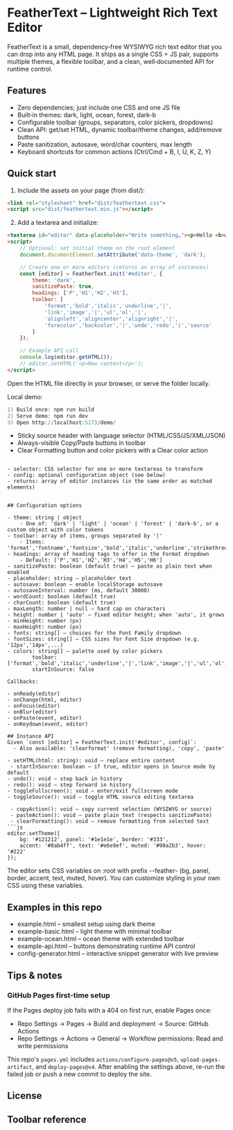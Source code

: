 FeatherText – Lightweight Rich Text Editor
=========================================

FeatherText is a small, dependency‑free WYSIWYG rich text editor that you can drop into any HTML page. It ships as a single CSS + JS pair, supports multiple themes, a flexible toolbar, and a clean, well‑documented API for runtime control.


## Features

- Zero dependencies; just include one CSS and one JS file
- Built‑in themes: dark, light, ocean, forest, dark-b
- Configurable toolbar (groups, separators, color pickers, dropdowns)
- Clean API: get/set HTML, dynamic toolbar/theme changes, add/remove buttons
- Paste sanitization, autosave, word/char counters, max length
- Keyboard shortcuts for common actions (Ctrl/Cmd + B, I, U, K, Z, Y)


## Quick start

1) Include the assets on your page (from dist/):

```html
<link rel="stylesheet" href="dist/feathertext.css">
<script src="dist/feathertext.min.js"></script>
```

2) Add a textarea and initialize:

```html
<textarea id="editor" data-placeholder="Write something…"><p>Hello <b>world</b>!</p></textarea>
<script>
	// Optional: set initial theme on the root element
	document.documentElement.setAttribute('data-theme', 'dark');

	// Create one or more editors (returns an array of instances)
	const [editor] = FeatherText.init('#editor', {
		theme: 'dark',
		sanitizePaste: true,
		headings: ['P','H1','H2','H3'],
		toolbar: [
			'format','bold','italic','underline','|',
			'link','image','|','ul','ol','|',
			'alignleft','aligncenter','alignright','|',
			'forecolor','backcolor','|','undo','redo','|','source'
		]
	});

	// Example API call
	console.log(editor.getHTML());
	// editor.setHTML('<p>New content</p>');
</script>
```

Open the HTML file directly in your browser, or serve the folder locally.

Local demo:

```powershell
1) Build once: npm run build
2) Serve demo: npm run dev
3) Open http://localhost:5173/demo/
```
 - Sticky source header with language selector (HTML/CSS/JS/XML/JSON)
 - Always-visible Copy/Paste buttons in toolbar
 - Clear Formatting button and color pickers with a Clear color action
```

- selector: CSS selector for one or more textareas to transform
- config: optional configuration object (see below)
- returns: array of editor instances (in the same order as matched elements)


## Configuration options

- theme: string | object
	- One of: 'dark' | 'light' | 'ocean' | 'forest' | 'dark-b', or a custom object with color tokens
- toolbar: array of items, groups separated by '|'
	- Items: 'format','fontname','fontsize','bold','italic','underline','strikethrough','link','unlink','image','video','table','ul','ol','indent','outdent','alignleft','aligncenter','alignright','alignjustify','blockquote','code','hr','forecolor','backcolor','undo','redo','fullscreen','source'
- headings: array of heading tags to offer in the Format dropdown
	- Default: ['P','H1','H2','H3','H4','H5','H6']
- sanitizePaste: boolean (default true) – paste as plain text when enabled
- placeholder: string – placeholder text
- autosave: boolean – enable localStorage autosave
- autosaveInterval: number (ms, default 30000)
- wordCount: boolean (default true)
- charCount: boolean (default true)
- maxLength: number | null – hard cap on characters
- height: number | 'auto' – fixed editor height; when 'auto', it grows
- minHeight: number (px)
- maxHeight: number (px)
- fonts: string[] – choices for the Font Family dropdown
- fontSizes: string[] – CSS sizes for Font Size dropdown (e.g. '12px','14px',...)
- colors: string[] – palette used by color pickers
		toolbar: ['format','bold','italic','underline','|','link','image','|','ul','ol','|','forecolor','backcolor','|','undo','redo','|','clearformat','source','copy','paste'],
		startInSource: false

Callbacks:

- onReady(editor)
- onChange(html, editor)
- onFocus(editor)
- onBlur(editor)
- onPaste(event, editor)
- onKeydown(event, editor)

## Instance API
Given `const [editor] = FeatherText.init('#editor', config)`:
  - Also available: 'clearformat' (remove formatting), 'copy', 'paste'

- setHTML(html: string): void – replace entire content
 - startInSource: boolean – if true, editor opens in Source mode by default
- undo(): void – step back in history
- redo(): void – step forward in history
- toggleFullscreen(): void – enter/exit fullscreen mode
- toggleSource(): void – toggle HTML source editing textarea

 - copyAction(): void – copy current selection (WYSIWYG or source)
 - pasteAction(): void – paste plain text (respects sanitizePaste)
 - clearFormatting(): void – remove formatting from selected text
```js
editor.setTheme({
	bg: '#121212', panel: '#1e1e1e', border: '#333',
	accent: '#8ab4ff', text: '#e6e9ef', muted: '#98a2b3', hover: '#222'
});
```

The editor sets CSS variables on :root with prefix --feather- (bg, panel, border, accent, text, muted, hover). You can customize styling in your own CSS using these variables.


## Examples in this repo

- example.html – smallest setup using dark theme
- example-basic.html – light theme with minimal toolbar
- example-ocean.html – ocean theme with extended toolbar
- example-api.html – buttons demonstrating runtime API control
- config-generator.html – interactive snippet generator with live preview


## Tips & notes

### GitHub Pages first-time setup

If the Pages deploy job fails with a 404 on first run, enable Pages once:

- Repo Settings → Pages → Build and deployment → Source: GitHub Actions
- Repo Settings → Actions → General → Workflow permissions: Read and write permissions

This repo's `pages.yml` includes `actions/configure-pages@v5`, `upload-pages-artifact`, and `deploy-pages@v4`. After enabling the settings above, re-run the failed job or push a new commit to deploy the site.


## License
## Toolbar reference
